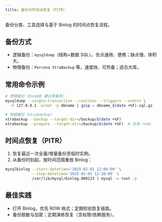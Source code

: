 ```yaml
---
title: 备份与时间点恢复（PITR）
---
```


备份分类、工具选择与基于 Binlog 的时间点恢复流程。

## 备份方式

- 逻辑备份：`mysqldump`（结构+数据 SQL）。优点通用、便携；缺点慢、体积大。
- 物理备份：`Percona XtraBackup` 等，速度快、可热备；适合大库。

## 常用命令示例

```bash
# 逻辑备份（InnoDB 建议单事务）
mysqldump --single-transaction --routines --triggers --events \
  -h 127.0.0.1 -uroot -p dbname | gzip > dbname_$(date +%F).sql.gz

# 物理备份（xtrabackup）
xtrabackup --backup --target-dir=/backup/$(date +%F)
xtrabackup --prepare --target-dir=/backup/$(date +%F)  # 应用 redo
```

## 时间点恢复（PITR）

1) 恢复最近一次全量/增量备份至临时实例。
2) 从备份时刻起，按时间范围重放 Binlog：

```bash
mysqlbinlog --start-datetime='2025-02-01 12:00:00' \
            --stop-datetime='2025-02-01 12:30:00' \
            /var/lib/mysql/binlog.000123 | mysql -u root -p
```

## 最佳实践

- 打开 Binlog，优先 ROW 格式；定期校验恢复链路。
- 备份脱敏与加密；定期演练恢复（含权限/依赖服务）。

